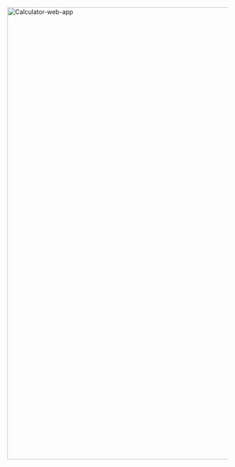 <img width="802" height="1032" alt="Calculator-web-app" src="https://github.com/user-attachments/assets/9e4d33cd-02f4-459d-9a90-b346df5ae99e" />
